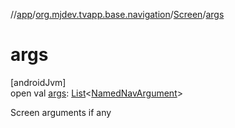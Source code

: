 //[app](../../../index.md)/[org.mjdev.tvapp.base.navigation](../index.md)/[Screen](index.md)/[args](args.md)

# args

[androidJvm]\
open val [args](args.md): [List](https://kotlinlang.org/api/latest/jvm/stdlib/kotlin.collections/-list/index.html)&lt;[NamedNavArgument](https://developer.android.com/reference/kotlin/androidx/navigation/NamedNavArgument.html)&gt;

Screen arguments if any
